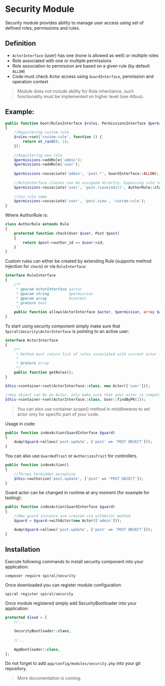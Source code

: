 # Security Module
Security module provides ability to manage user access using set of defined roles, permissions 
and rules.

Definition
----------
* `ActorInterface` (user) has one (none is allowed as well) or multiple roles
* Role associated with one or multiple permissions
* Role association to permission are based on a given rule (by default `ALLOW`)
* Code must check Actor access using `GuardInterface`, permission and operation context

> Module does not include ability for Role inheritance, such functionality must be
implemented on higher level (see Albus).

Example:
--------
```php
public function boot(RulesInterface $rules, PermissionsInterface $permissions)
{
    //Registering custom rule
    $rules->set('custom-rule', function () {
        return mt_rand(0, 1);
    });
    
    //Registering new role
    $permissions->addRole('admin');
    $permissions->addRole('user');
    
    $permissions->associate('admin', 'post.*', GuardInterface::ALLOW);
    
    //RuleInterface classes can be assigned directly, bypassing rule registration
    $permissions->associate('user', 'post.(save|edit)', AuthorRule::class);
    
    //Via rule name
    $permissions->associate('user', 'post.view', 'custom-rule');
}
```

Where AuthorRule is:

```php
class AuthorRule extends Rule
{
    protected function check(User $user, Post $post)
    {
        return $post->author_id == $user->id;
    }
}
```

Custom rules can either be created by extending Rule (supports method injection for `check`) or via `RuleInterface`:

```php
interface RuleInterface
{
    /**
     * @param ActorInterface $actor
     * @param string         $permission
     * @param array          $context
     * @return bool
     */
    public function allows(ActorInterface $actor, $permission, array $context);
}
```

To start using security component simply make sure that `Spiral\Security\ActorInterface` is pointing
to an active user:

```php
interface ActorInterface
{
    /**
     * Method must return list of roles associated with current actor is a form of array.
     *
     * @return array
     */
    public function getRoles();
}
```

```php
$this->container->set(ActorInterface::class, new Actor(['user']));

//Any object can be an Actor, only make sure that your actor is compatible with your rules
$this->container->set(ActorInterface::class, User::findByPK(1));
```

> You can also use container scope() method in middlewares to set actor only for specific part of your code.

Usage in code:

```php
public function indexAction(GuardInterface $guard)
{
    dump($guard->allows('post.update', ['post' => 'POST OBJECT']));
}
```

You can also use `GuardedTrait` or `AuthorizesTrait` for controllers.

```php
public function indexAction()
{
    //Throws Forbidden exception
    $this->authorize('post.update', ['post' => 'POST OBJECT']);
}
```

Guard actor can be changed in runtime at any moment (for example for testing):

```php
public function indexAction(GuardInterface $guard)
{
    //New guard instance are created via withActor method
    $guard = $guard->withActor(new Actor(['admin']));

    dump($guard->allows('post.update', ['post' => 'POST OBJECT']));
}
```

Installation
------------
Execute following commands to install security component into your application:

```
composer require spiral/security
```

Once downloaded you can register module configuration:

```
spiral register spiral/security
```

Once module registered simply add SecurityBootloader into your application:

```php
protected $load = [
    //...
    
    SecurityBootloader::class,
    
    //...
    
    AppBootloader::class,
];
```

Do not forget to add `app/config/modules/security.php` into your git repository.

> More documentation is coming.
